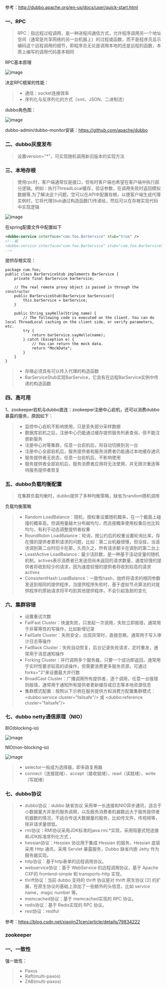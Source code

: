 参考：http://dubbo.apache.org/en-us/docs/user/quick-start.html

### 一、RPC

> RPC：指远程过程调用，是一种进程间通信方式，允许程序调用另一个地址空间（通常是共享网络的另一台机器上）的过程或函数，而不是程序员显示编码这个远程调用的细节，即程序员无论是调用本地的还是远程的函数，本质上编写的调用代码基本相同

RPC基本原理

![image](../../assets/dubbo/RPC基本原理.jpg)

决定RPC框架的性能：
> - 通信：socket连接效率
> - 序列化与反序列化的方式（xml、JSON、二进制流）

dubbo角色图：

![image](../../assets/dubbo/dubbo角色.jpg)

dubbo-admin/dubbo-monitor安装：https://github.com/apache/dubbo

### 二、dubbo灰度发布

> 设置version="*"，可实现随机调用新旧版本的实现方法

### 三、本地存根

> 使用rpc时，客户端通常仅是接口，但有时客户端也希望在客户端中执行部分逻辑。例如：执行ThreadLocal缓存，验证参数，在调用失败时返回模拟数据等,为了解决这个问题，您可以在API中配置存根，以便客户端生成代理实例时，它将代理Stub通过构造函数[1]传递给，然后可以在存根实现代码中实现逻辑

![image](../../assets/dubbo/local%20stub.jpg)

在spring配置文件中配置如下
```xml
<dubbo:service interface="com.foo.BarService" stub="true" />
<!--或
<dubbo:service interface="com.foo.BarService" stub="com.foo.BarServiceStub" />
-->
```

提供存根实现：
```
package com.foo;
public class BarServiceStub implements BarService {
    private final BarService barService;

    // The real remote proxy object is passed in through the constructor
    public BarServiceStub(BarService barService){
        this.barService = barService;
    }

    public String sayHello(String name) {
        // The following code is executed on the client. You can do local ThreadLocal caching on the client side, or verify parameters, etc.
        try {
            return barService.sayHello(name);
        } catch (Exception e) {
            // You can return the mock data.
            return "MockData";
        }
    }
}
```
> - 存根必须具有可以传入代理的构造函数
> - BarServiceStub实现BarService，它具有在远程BarService实例中传递的构造函数

### 四、高可用

1、zookeeper宕机与dubbo直连：zookeeper注册中心宕机，还可以消费dubbo暴露的服务，原因如下：
> - 监控中心宕机不影响使用，只是丢失部分采样数据
> - 数据库宕机之后，注册中心仍能通过缓存提供服务列表查询，但不能注册新服务
> - 注册中心对等集群，任意一台宕机后，将自动切换到另一台
> - 注册中心全部宕机后，服务提供者和服务消费者仍能通过本地缓存通讯
> - 服务提供者无状态，任意一台宕机后，不影响使用
> - 服务提供者全部宕机后，服务消费者应用将无法使用，并无限次重连等待服务提供者恢复

### 五、dubbo负载均衡配置

> 在集群负载均衡时，dubbo提供了多种均衡策略，缺省为random随机调用

负载均衡策略
> - Random LoadBalance：随机，按权重设置随机概率，在一个截面上碰撞的概率高，但调用量越大分布越均匀，而且按概率使用权重后也比较均匀，有利于动态调整提供者权重
> - RoundRobin LoadBalance：轮询，按公约后的权重设置轮询比率，存在慢的提供者累积请求的问题，比如：第二台机器很慢，但没挂，当请求调到第二台时旧卡在那，久而久之，所有请求都卡在调到的第二台上
> - LeastActive LoadBalance：最少活跃数，是一种基于活动变量的随机机制，actives表示消费者已发送但尚未返回的请求数量，速度较慢的提供者将收到较少的请求，因为速度较慢的提供者将收到较高的请求actives
> - ConsistentHash LoadBalance：一致性hash，始终将请求的相同参数发送到相同的提供程序，当提供程序失败时，基于虚拟节点算法的对提供程序的原始请求将平均到其他提供程序，不会引起急剧的变化

### 六、集群容错
> - 设置重试次数
> - FailFast Cluster：快速失败，只发起一次调用，失败立即报错，通常用于非幂等性的写操作，比如新增记录
> - FailSafe Cluster：失败安全，出现异常时，直接忽略，通常用于写入审计日志等操作
> - FailBack Cluster：失败自动恢复，后台记录失败请求，定时重发，通常用于消息通知操作
> - Forking Cluster：并行调用多个服务器，只要一个成功即返回，通常用于实时性要求较高的读操作，但需要浪费更多服务资源，可通过forks="2"来设置最大并行数
> - BroadCast Cluster：广播调用所有提供者，逐个调用，任意一台报错则报错，通常用于通知所有提供者更新缓存或日志等本地资源信息
> - 集群模式配置：按照以下示例在服务提供方和消费方配置集群模式：<dubbo:service cluster="failsafe"/> 或 <dubbo:reference cluster="failsafe"/>

### 七、dubbo netty通信原理（NIO）

BIO(blocking-io)

![image](../../assets/dubbo/BIO.jpg)

NIO(non-blocking-io)

![image](../../assets/dubbo/NIO.jpg)

> - selector一般成为选择器，即多路复用器
> - connect（连接就绪）、accept（接收就绪）、read（读就绪）、write（写就绪）

### 七、dubbo协议
> - dubbo协议：dubbo 缺省协议 采用单一长连接和NIO异步通讯，适合于小数据量大并发的服务调用，以及服务消费者机器数远大于服务提供者机器数的情况，不适合传送大数据量的服务，比如传文件，传视频等，除非请求量很低。
> - rmi协议：RMI协议采用JDK标准的java.rmi.*实现，采用阻塞式短连接和JDK标准序列化方式 。
> - hessian协议：Hessian 协议用于集成 Hessian 的服务，Hessian 底层采用 Http 通讯，采用 Servlet 暴露服务，Dubbo 缺省内嵌 Jetty 作为服务器实现。
> - http协议：基于http表单的远程调用协议。
> - webservice协议：基于 WebService 的远程调用协议，基于 Apache CXF的 frontend-simple 和 transports-http 实现。
> - thrift协议：当前 dubbo 支持的 thrift 协议是对 thrift 原生协议 [2] 的扩展，在原生协议的基础上添加了一些额外的头信息，比如 service name，magic number 等。
> - memcached协议：基于 memcached实现的 RPC 协议。
> - redis协议：基于 Redis实现的 RPC 协议。
> - rest协议：restful

参考：https://blog.csdn.net/xiaojin21cen/article/details/79834222


### zookeeper

### 一、一致性

强一致性：
> - Paxos
> - Raft(multi-paxos)
> - ZAB(multi-paxos)

